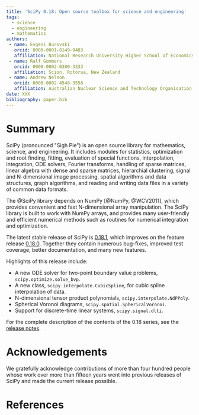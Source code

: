 ```yaml
---
title: 'SciPy 0.18: Open source toolbox for science and engineering'
tags:
  - science
  - engineering
  - mathematics
authors:
 - name: Evgeni Burovski
   orcid: 0000-0001-8149-0483
   affiliation: National Research University Higher School of Economics, Moscow, Russia
 - name: Ralf Gommers
   orcid: 0000-0002-0300-3333
   affiliation: Scion, Rotorua, New Zealand
 - name: Andrew Nelson
   orcid: 0000-0002-4548-3558
   affiliation: Australian Nuclear Science and Technology Organisation, Sydney, Australia
date: XXX
bibliography: paper.bib
---
```


# Summary

SciPy (pronounced "Sigh Pie") is an open source library for mathematics, science,
and engineering. It includes modules for statistics, optimization and root finding,
fitting,  evaluation of special functions, interpolation, integration, ODE solvers,
Fourier transforms, handling of sparse matrices, linear algebra with dense and
sparse matrices, hierarchial clustering, signal and N-dimensional image processing,
spatial algorithms and data structures, graph algorithms, and reading and
writing data files in a variety of common data formats.

The @SciPy library depends on NumPy [@NumPy, @WCV2011], which provides convenient
and fast N-dimensional array manipulation. The SciPy library is built to work with
NumPy arrays, and provides many user-friendly and efficient numerical methods such
as routines for numerical integration and optimization. 

The latest stable release of SciPy is [0.18.1](@SciPy0181), which improves on the feature
release [0.18.0](SciPy0180). Together they contain numerous bug-fixes, improved test coverage,
better documentation, and many new features. 

Highlights of this release include:

* A new ODE solver for two-point boundary value problems, `scipy.optimize.solve_bvp`.
* A new class, `scipy.interpolate.CubicSpline`, for cubic spline interpolation of data.
* N-dimensional tensor product polynomials, `scipy.interpolate.NdPPoly`.
* Spherical Voronoi diagrams, `scipy.spatial.SphericalVoronoi`.
* Support for discrete-time linear systems, `scipy.signal.dlti`.

For the complete description of the contents of the 0.18 series, see the
[release notes](https://github.com/scipy/scipy/releases/tag/v0.18.0).

# Acknowledgements

We gratefully acknowledge contributions of more than four hundred people whose work
over more than fifteen years went into previous releases of SciPy and made the
current release possible.


# References
